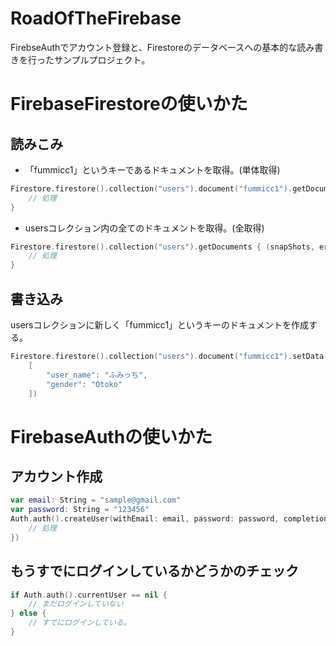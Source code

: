 # RoadOfTheFirebase
FirebseAuthでアカウント登録と、Firestoreのデータベースへの基本的な読み書きを行ったサンプルプロジェクト。

# FirebaseFirestoreの使いかた

## 読みこみ

- 「fummicc1」というキーであるドキュメントを取得。(単体取得)

```swift
Firestore.firestore().collection("users").document("fummicc1").getDocument { (snapShot, error) in
    // 処理
}
```

- usersコレクション内の全てのドキュメントを取得。(全取得)
```swift
Firestore.firestore().collection("users").getDocuments { (snapShots, error) in
    // 処理
}
```

## 書き込み

usersコレクションに新しく「fummicc1」というキーのドキュメントを作成する。

```swift
Firestore.firestore().collection("users").document("fummicc1").setData(
    [
        "user_name": "ふみっち",
        "gender": "Otoko"
    ])
```

# FirebaseAuthの使いかた

## アカウント作成

```swift
var email: String = "sample@gmail.com"
var password: String = "123456"
Auth.auth().createUser(withEmail: email, password: password, completion: { (result, error) in
    // 処理
})
```

## もうすでにログインしているかどうかのチェック
```swift
if Auth.auth().currentUser == nil { 
    // まだログインしていない
} else {
    // すでにログインしている。
}
```
